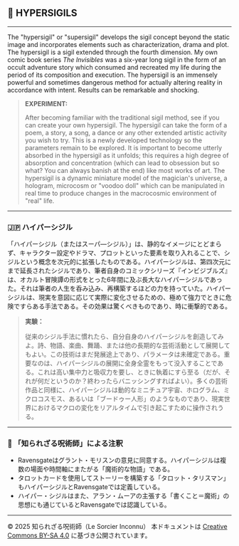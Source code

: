 ## 🧛 HYPERSIGILS

---

The "hypersigil" or "supersigil" develops the sigil concept beyond the static image and incorporates elements such as characterization, drama and plot. The hypersigil is a sigil extended through the fourth dimension. My own comic book series *The Invisibles* was a six-year long sigil in the form of an occult adventure story which consumed and recreated my life during the period of its composition and execution. The hypersigil is an immensely powerful and sometimes dangerous method for actually altering reality in accordance with intent. Results can be remarkable and shocking.

> **EXPERIMENT:**
> 
> After becoming familiar with the traditional sigil method, see if you can create your own hypersigil. The hypersigil can take the form of a poem, a story, a song, a dance or any other extended artistic activity you wish to try. This is a newly developed technology so the parameters remain to be explored. It is important to become utterly absorbed in the hypersigil as it unfolds; this requires a high degree of absorption and concentration (which can lead to obsession but so what? You can always banish at the end) like most works of art. The hypersigil is a dynamic miniature model of the magician's universe, a hologram, microcosm or "voodoo doll" which can be manipulated in real time to produce changes in the macrocosmic environment of "real" life.

---

### 🇯🇵 ハイパーシジル

「ハイパーシジル（またはスーパ―シジル）」は、静的なイメージにとどまらず、キャラクター設定やドラマ、プロットといった要素を取り入れることで、シジルという概念を次元的に拡張したものである。ハイパーシジルは、第四次元にまで延長されたシジルであり、筆者自身のコミックシリーズ『インビジブルズ』は、オカルト冒険譚の形式をとった6年間に及ぶ長大なハイパーシジルであった。それは筆者の人生を呑み込み、再構築するほどの力を持っていた。ハイパーシジルは、現実を意図に応じて実際に変化させるための、極めて強力でときに危険ですらある手法である。その効果は驚くべきものであり、時に衝撃的である。

> **実験：**
> 
> 従来のシジル手法に慣れたら、自分自身のハイパーシジルを創造してみよ。詩、物語、楽曲、舞踊、または他の長期的な芸術活動として展開してもよい。この技術はまだ発展途上であり、パラメータは未確定である。重要なのは、ハイパーシジルの展開に全身全霊をもって没入することである。これは高い集中力と吸収力を要し、ときに執着にすら至る（だが、それが何だというのか？終わったらバニッシングすればよい）。多くの芸術作品と同様に、ハイパーシジルは動的なミニチュア宇宙、ホログラム、ミクロコスモス、あるいは「ブードゥー人形」のようなものであり、現実世界におけるマクロの変化をリアルタイムで引き起こすために操作されうる。

---

### 🐌 「知られざる呪術師」による注釈

- Ravensgateはグラント・モリスンの意見に同意する。ハイパーシジルは複数の場面や時間軸にまたがる「魔術的な物語」である。
- タロットカードを使用してストーリーを構築する「タロット・タリスマン」もハイパーシジルとRavensgateでは定義している。
- ハイパー・シジルはまた、アラン・ムーアの主張する「書くこと＝魔術」の思想にも通じているとRavensgateでは認識している。

---

© 2025 知られざる呪術師（Le Sorcier Inconnu） 
本ドキュメントは [Creative Commons BY-SA 4.0](https://creativecommons.org/licenses/by-sa/4.0/deed.ja) に基づき公開されています。
